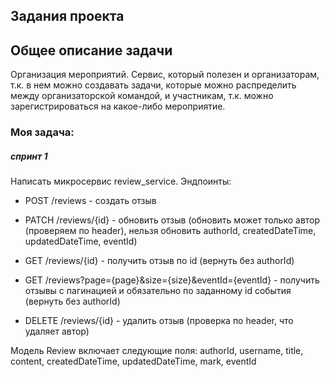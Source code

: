 ## Задания проекта


## Общее описание задачи
Организация мероприятий. Сервис, который полезен и организаторам,
т.к. в нем можно создавать задачи, которые можно распределить между 
организаторской командой, и участникам, т.к. можно зарегистрироваться
на какое-либо мероприятие.    
   
### Моя задача: 
##### спринт 1
Написать микросервис review_service. Эндпоинты:

* POST /reviews - создать отзыв

* PATCH /reviews/{id} - обновить отзыв (обновить может только автор (проверяем по header), нельзя обновить authorId, createdDateTime, updatedDateTime, eventId)

* GET /reviews/{id} - получить отзыв по id (вернуть без authorId)

* GET /reviews?page={page}&size={size}&eventId={eventId} - получить отзывы с пагинацией и обязательно по заданному id события (вернуть без authorId)

* DELETE /reviews/{id} - удалить отзыв (проверка по header, что удаляет автор)

Модель Review включает следующие поля: authorId, username, title, content, createdDateTime, updatedDateTime, mark, eventId
